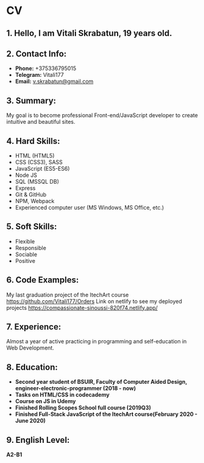 # CV

## 1. __Hello, I am Vitali Skrabatun, 19 years old.__

## 2. Contact Info:
* __Phone:__ +375336795015
* __Telegram:__ Vitali177
* __Email:__ v.skrabatun@gmail.com

## 3. Summary:  
My goal is to become professional Front-end/JavaScript developer to create intuitive and beautiful sites.

## 4. Hard Skills:
* HTML (HTML5)
* CSS (CSS3), SASS
* JavaScript (ES5-ES6)
* Node JS
* SQL (MSSQL DB)
* Express
* Git & GitHub
* NPM, Webpack
* Experienced computer user (MS Windows, MS Office, etc.)

## 5. Soft Skills:
* Flexible
* Responsible
* Sociable 
* Positive

## 6. Code Examples:
My last graduation project of the ItechArt course <https://github.com/Vitali177/Orders>
Link on netlify to see my deployed projects <https://compassionate-sinoussi-820f74.netlify.app/>

## 7. Experience:
Almost a year of active practicing in programming and self-education in Web Development.

## 8. Education:
* __Second year student of BSUIR, Faculty of Computer Aided Design, engineer-electronic-programmer (2018 - now)__
* __Tasks on HTML/CSS in codecademy__
* __Course on JS in Udemy__
* __Finished Rolling Scopes School full course (2019Q3)__
* __Finished Full-Stack JavaScript of the ItechArt course(February 2020 - June 2020)__

## 9. English Level:
__A2-B1__
